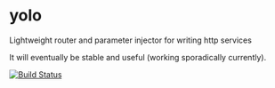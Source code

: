 yolo
====

Lightweight router and parameter injector for writing http services

It will eventually be stable and useful (working sporadically currently).

[![Build Status](https://travis-ci.org/ttacon/yolo.png?branch=master)](https://travis-ci.org/ttacon/yolo)